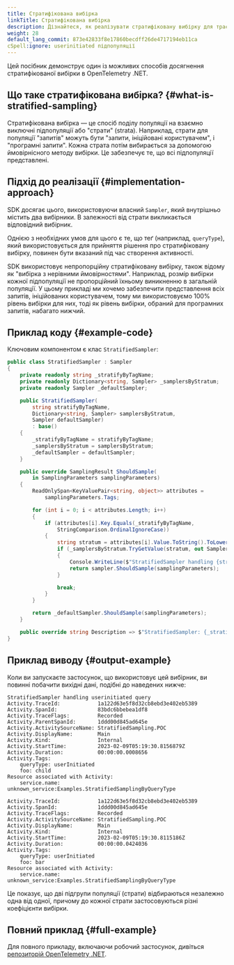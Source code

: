 ```yaml
---
title: Стратифікована вибірка
linkTitle: Стратифікована вибірка
description: Дізнайтеся, як реалізувати стратифіковану вибірку для трасувань OpenTelemetry у .NET
weight: 28
default_lang_commit: 873e42833f8e17860becdff26de4717194eb11ca
cSpell:ignore: userinitiated підпопуляції
---
```


Цей посібник демонструє один із можливих способів досягнення стратифікованої вибірки в OpenTelemetry .NET.

## Що таке стратифікована вибірка? {#what-is-stratified-sampling}

Стратифікована вибірка — це спосіб поділу популяції на взаємно виключні підпопуляції або "страти" (strata). Наприклад, страти для популяції "запитів" можуть бути "запити, ініційовані користувачем", і "програмні запити". Кожна страта потім вибирається за допомогою ймовірнісного методу вибірки. Це забезпечує те, що всі підпопуляції представлені.

## Підхід до реалізації {#implementation-approach}

SDK досягає цього, використовуючи власний `Sampler`, який внутрішньо містить два вибірники. В залежності від страти викликається відповідний вибірник.

Однією з необхідних умов для цього є те, що теґ (наприклад, `queryType`), який використовується для прийняття рішення про стратифіковану вибірку, повинен бути вказаний під час створення активності.

SDK використовує непропорційну стратифіковану вибірку, також відому як "вибірка з нерівними ймовірностями". Наприклад, розмір вибірки кожної підпопуляції не пропорційний їхньому виникненню в загальній популяції. У цьому прикладі ми хочемо забезпечити представлення всіх запитів, ініційованих користувачем, тому ми використовуємо 100% рівень вибірки для них, тоді як рівень вибірки, обраний для програмних запитів, набагато нижчий.

## Приклад коду {#example-code}

Ключовим компонентом є клас `StratifiedSampler`:

```csharp
public class StratifiedSampler : Sampler
{
    private readonly string _stratifyByTagName;
    private readonly Dictionary<string, Sampler> _samplersByStratum;
    private readonly Sampler _defaultSampler;

    public StratifiedSampler(
        string stratifyByTagName,
        Dictionary<string, Sampler> samplersByStratum,
        Sampler defaultSampler)
        : base()
    {
        _stratifyByTagName = stratifyByTagName;
        _samplersByStratum = samplersByStratum;
        _defaultSampler = defaultSampler;
    }

    public override SamplingResult ShouldSample(
        in SamplingParameters samplingParameters)
    {
        ReadOnlySpan<KeyValuePair<string, object>> attributes =
            samplingParameters.Tags;

        for (int i = 0; i < attributes.Length; i++)
        {
            if (attributes[i].Key.Equals(_stratifyByTagName,
                StringComparison.OrdinalIgnoreCase))
            {
                string stratum = attributes[i].Value.ToString().ToLowerInvariant();
                if (_samplersByStratum.TryGetValue(stratum, out Sampler sampler))
                {
                    Console.WriteLine($"StratifiedSampler handling {stratum} query");
                    return sampler.ShouldSample(samplingParameters);
                }

                break;
            }
        }

        return _defaultSampler.ShouldSample(samplingParameters);
    }

    public override string Description => $"StratifiedSampler: {_stratifyByTagName}";
}
```

## Приклад виводу {#output-example}

Коли ви запускаєте застосунок, що використовує цей вибірник, ви повинні побачити вихідні дані, подібні до наведених нижче:

```text
StratifiedSampler handling userinitiated query
Activity.TraceId:            1a122d63e5f8d32cb8ebd3e402eb5389
Activity.SpanId:             83bdc6bbebea1df8
Activity.TraceFlags:         Recorded
Activity.ParentSpanId:       1ddd00d845ad645e
Activity.ActivitySourceName: StratifiedSampling.POC
Activity.DisplayName:        Main
Activity.Kind:               Internal
Activity.StartTime:          2023-02-09T05:19:30.8156879Z
Activity.Duration:           00:00:00.0008656
Activity.Tags:
    queryType: userInitiated
    foo: child
Resource associated with Activity:
    service.name: unknown_service:Examples.StratifiedSamplingByQueryType

Activity.TraceId:            1a122d63e5f8d32cb8ebd3e402eb5389
Activity.SpanId:             1ddd00d845ad645e
Activity.TraceFlags:         Recorded
Activity.ActivitySourceName: StratifiedSampling.POC
Activity.DisplayName:        Main
Activity.Kind:               Internal
Activity.StartTime:          2023-02-09T05:19:30.8115186Z
Activity.Duration:           00:00:00.0424036
Activity.Tags:
    queryType: userInitiated
    foo: bar
Resource associated with Activity:
    service.name: unknown_service:Examples.StratifiedSamplingByQueryType
```

Це показує, що дві підгрупи популяції (страти) відбираються незалежно одна від одної, причому до кожної страти застосовуються різні коефіцієнти вибірки.

## Повний приклад {#full-example}

Для повного прикладу, включаючи робочий застосунок, дивіться [репозиторій OpenTelemetry .NET](https://github.com/open-telemetry/opentelemetry-dotnet/tree/main/examples).
